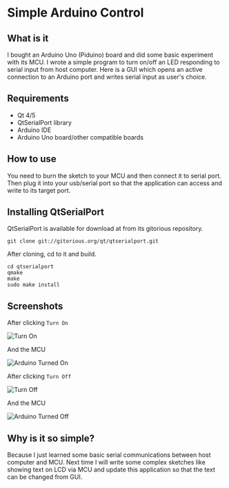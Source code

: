 Simple Arduino Control
======================

## What is it ##
I bought an Arduino Uno (Piduino) board and did some basic experiment with its MCU. I wrote a simple program to turn on/off an LED responding to serial input from host computer. Here is a GUI which opens an active connection to an Arduino port and writes serial input as user's choice.

## Requirements ##
* Qt 4/5
* QtSerialPort library
* Arduino IDE
* Arduino Uno board/other compatible boards

## How to use ##
You need to burn the sketch to your MCU and then connect it to serial port. Then plug it into your usb/serial port so that the application can access and write to its target port.

## Installing QtSerialPort ##
QtSerialPort is available for download at from its gitorious repository.

```
git clone git://gitorious.org/qt/qtserialport.git
```
After cloning, cd to it and build.
```
cd qtserialport
qmake
make
sudo make install
```
## Screenshots ##
After clicking ```Turn On```

![Turn On](https://github.com/minhazul-haque/simple-arduino-control/raw/master/on.png "Turn On")

And the MCU

![Arduino Turned On](https://github.com/minhazul-haque/simple-arduino-control/raw/master/camera-on.jpg "Arduino Turned On")

After clicking ```Turn Off```

![Turn Off](https://github.com/minhazul-haque/simple-arduino-control/raw/master/off.png "Turn Off")

And the MCU

![Arduino Turned Off](https://github.com/minhazul-haque/simple-arduino-control/raw/master/camera-off.jpg "Arduino Turned Off")

## Why is it so simple? ##
Because I just learned some basic serial communications between host computer and MCU. Next time I will write some complex sketches like showing text on LCD via MCU and update this application so that the text can be changed from GUI.
